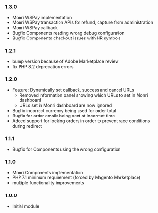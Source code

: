 ### 1.3.0
- Monri WSPay implementation
- Monri WSPay transaction APIs for refund, capture from administration
- Monri WSPay callback
- Bugfix Components reading wrong debug configuration
- Bugfix Components checkout issues with HR symbols

### 1.2.1
- bump version because of Adobe Marketplace review
- fix PHP 8.2 deprecation errors

### 1.2.0
- Feature: Dynamically set callback, success and cancel URLs
  - Removed information panel showing which URLs to set in Monri dashboard
  - URLs set in Monri dashboard are now ignored
- Bugfix incorrect currency being used for order total
- Bugfix for order emails being sent at incorrect time
- Added support for locking orders in order to prevent race conditions during redirect

### 1.1.1
- Bugfix for Components using the wrong configuration

### 1.1.0
- Monri Components implementation
- PHP 7.1 minimum requirement (forced by Magento Marketplace)
- multiple functionality improvements

### 1.0.0 
- Initial module
